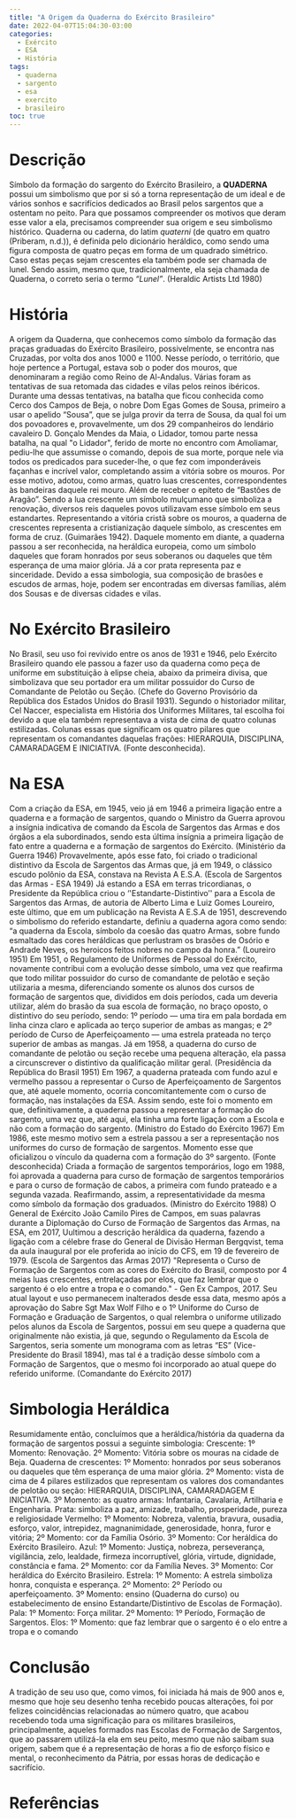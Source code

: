 ```yaml
---
title: "A Origem da Quaderna do Exército Brasileiro"
date: 2022-04-07T15:04:30-03:00
categories:
  - Exército
  - ESA
  - História
tags:
  - quaderna
  - sargento
  - esa
  - exercito
  - brasileiro
toc: true
---
```

# Descrição
Símbolo da formação do sargento do Exército Brasileiro, a **QUADERNA** possui um simbolismo que por si só a torna  representação de um ideal e de vários sonhos e sacrifícios dedicados ao Brasil pelos sargentos que a ostentam no peito. Para que possamos compreender os motivos que deram esse valor a ela, precisamos compreender sua origem e seu simbolismo histórico.
Quaderna ou caderna, do latim *quaterni* (de quatro em quatro (Priberam, n.d.)), é definida pelo dicionário heráldico, como sendo  uma figura composta de quatro peças em forma de um quadrado simétrico. Caso estas peças sejam crescentes ela também pode ser chamada de lunel. Sendo assim, mesmo que, tradicionalmente, ela seja chamada de Quaderna, o correto seria o termo *“Lunel”*. (Heraldic Artists Ltd 1980)

# História
A origem da Quaderna, que conhecemos como símbolo da formação das praças graduadas do Exército Brasileiro, possivelmente, se encontra nas Cruzadas, por volta dos anos 1000 e 1100. Nesse período, o território, que hoje pertence a Portugal, estava sob o poder dos mouros, que denominaram a região como Reino de Al-Andalus. Várias foram as tentativas de sua retomada das cidades e vilas pelos reinos ibéricos. Durante uma dessas tentativas, na batalha que ficou conhecida como Cerco dos Campos de Beja, o nobre Dom Egas Gomes de Sousa, primeiro a usar o apelido “Sousa”, que se julga provir da terra de Sousa, da qual foi um dos povoadores e, provavelmente, um dos 29 companheiros do lendário cavaleiro D. Gonçalo Mendes da Maia, o Lidador, tomou parte nessa batalha, na qual "o Lidador", ferido de morte no encontro com Amoliamar, pediu-lhe que assumisse o comando, depois de sua morte, porque nele via todos os predicados para suceder-lhe, o que fez com imponderáveis façanhas e incrível valor, completando assim a vitória sobre os mouros. Por esse motivo, adotou, como armas, quatro luas crescentes, correspondentes às bandeiras daquele rei mouro. Além de receber o epíteto de “Bastões de Aragão”. Sendo a lua crescente um símbolo mulçumano que simboliza a renovação, diversos reis daqueles povos utilizavam esse símbolo em seus estandartes. Representando a vitória cristã sobre os mouros, a quaderna de crescentes representa a cristianização daquele símbolo, as crescentes em forma de cruz. (Guimarães 1942).
Daquele momento em diante, a quaderna passou a ser reconhecida, na heráldica europeia, como um símbolo daqueles que foram honrados por seus soberanos ou daqueles que têm esperança de uma maior glória. Já a cor prata representa paz e sinceridade. Devido a essa simbologia, sua composição de brasões e escudos de armas, hoje, podem ser encontradas em diversas famílias, além dos Sousas  e de diversas cidades e vilas.
# No Exército Brasileiro
No Brasil, seu uso foi revivido entre os anos de 1931 e 1946, pelo Exército Brasileiro quando ele passou a fazer uso da quaderna como peça de uniforme em substituição à elipse cheia, abaixo da primeira divisa,  que simbolizava que seu portador era um militar possuidor  do Curso de Comandante de Pelotão ou Seção. (Chefe do Governo Provisório da República dos Estados Unidos do Brasil 1931).
Segundo o historiador militar, Cel Naccer, especialista em História dos Uniformes Militares, tal escolha foi devido a que ela também representava a vista de cima de quatro colunas estilizadas. Colunas essas que significam os quatro pilares que representam os comandantes daquelas frações: HIERARQUIA, DISCIPLINA, CAMARADAGEM E INICIATIVA. (Fonte desconhecida).

# Na ESA
Com a criação da ESA, em 1945, veio já em 1946 a primeira ligação entre a quaderna e a formação de sargentos, quando o Ministro da Guerra aprovou a insígnia indicativa de comando  da Escola de Sargentos das Armas e dos órgãos a ela subordinados, sendo  esta última insígnia a primeira ligação de fato entre a quaderna e a formação de sargentos do Exército. (Ministério da Guerra 1946)
Provavelmente, após esse fato, foi criado o tradicional distintivo da Escola de Sargentos das Armas que, já em 1949, o clássico escudo polônio da ESA, constava na Revista A E.S.A. (Escola de Sargentos das Armas - ESA 1949)
Já estando a ESA em terras tricordianas, o Presidente da República criou o ‘'Estandarte-Distintivo’' para a Escola de Sargentos das Armas, de autoria de Alberto Lima e Luiz Gomes Loureiro, este último,  que em um publicação na Revista A E.S.A de 1951, descrevendo o simbolismo do referido estandarte, definiu a quaderna agora como sendo: “a quaderna da Escola, símbolo da coesão das quatro Armas, sobre fundo esmaltado das cores heráldicas que perlustram os brasões de Osório e Andrade Neves, os heroicos feitos nobres no campo da honra.” (Loureiro 1951)
Em 1951, o Regulamento de Uniformes de Pessoal do Exército, novamente contribui com a evolução desse símbolo, uma vez que reafirma que todo militar possuidor do curso de comandante de pelotão e seção utilizaria a mesma, diferenciando somente os alunos dos cursos de formação de sargentos que, divididos em dois períodos, cada um deveria utilizar, além do brasão da sua escola de formação, no braço oposto, o distintivo do seu período, sendo: 1º período — uma tira em pala bordada em linha cinza claro e aplicada ao terço superior de ambas as mangas; e 2º período de Curso de Aperfeiçoamento — uma estrela prateada no terço superior de ambas as mangas. Já em 1958, a quaderna do curso de comandante de pelotão ou seção  recebe uma pequena alteração, ela passa a circunscrever o distintivo da qualificação militar geral. (Presidência da República do Brasil 1951)
Em 1967, a quaderna prateada com fundo azul e vermelho passou a representar o Curso de Aperfeiçoamento de Sargentos que, até aquele momento, ocorria concomitantemente com o curso de formação, nas instalações da ESA. Assim sendo, este foi o momento em que, definitivamente, a quaderna passou a representar a formação do sargento, uma vez que, até aqui, ela tinha uma forte ligação com a Escola e não com a formação do sargento. (Ministro do Estado do Exército 1967)
       Em 1986, este mesmo motivo sem a estrela passou a ser a representação nos uniformes do curso de formação de sargentos. Momento esse que oficializou o vínculo  da quaderna com a formação do 3º sargento. (Fonte desconhecida)
Criada a formação de sargentos temporários, logo em 1988, foi aprovada a quaderna para curso de formação de sargentos temporários e para o curso de formação de cabos, a primeira com fundo prateado e a segunda vazada. Reafirmando, assim, a representatividade da mesma como símbolo da formação dos graduados. (Ministro do Exército 1988)
O General de Exército João Camilo Pires de Campos, em suas palavras durante a Diplomação do Curso de Formação de Sargentos das Armas, na ESA, em 2017, Uultimou a descrição heráldica da quaderna, fazendo a ligação com a célebre frase do General de Divisão Herman Bergqvist, tema da aula inaugural por ele proferida ao início do CFS, em 19 de fevereiro de 1979. (Escola de Sargentos das Armas 2017)
"Representa o Curso de Formação de Sargentos com as cores do Exército do Brasil, composto por 4 meias luas crescentes, entrelaçadas por elos, que faz lembrar que o sargento é o elo entre a tropa e o comando." - Gen Ex Campos, 2017.
Seu atual layout e uso permanecem inalterados desde essa data, mesmo após a aprovação do Sabre Sgt Max Wolf Filho e o 1º Uniforme do Curso de Formação e Graduação de Sargentos, o qual relembra o uniforme utilizado pelos alunos da Escola de Sargentos, possui em seu quepe a quaderna que originalmente não existia, já que, segundo o Regulamento da Escola de Sargentos, seria somente um monograma com as letras “ES” (Vice-Presidente do Brasil 1894), mas tal é a tradição desse símbolo com a Formação de Sargentos, que o mesmo foi incorporado ao atual quepe do referido uniforme. (Comandante do Exército 2017)

# Simbologia Heráldica
Resumidamente então, concluímos que a heráldica/história da quaderna da formação de sargentos possui a seguinte simbologia:
Crescente: 1º Momento: Renovação. 2º Momento: Vitória sobre os mouras na cidade de Beja.
Quaderna de crescentes: 1º Momento: honrados por seus soberanos ou daqueles que têm esperança de uma maior glória. 2º Momento: vista de cima de 4 pilares estilizados que representam os valores dos comandantes de pelotão ou seção: HIERARQUIA, DISCIPLINA, CAMARADAGEM E INICIATIVA. 3º Momento: as quatro armas: Infantaria, Cavalaria, Artilharia e Engenharia.
Prata: simboliza a paz, amizade, trabalho, prosperidade, pureza e religiosidade
Vermelho: 1º Momento: Nobreza, valentia, bravura, ousadia, esforço, valor, intrepidez, magnanimidade, generosidade, honra, furor e vitória; 2º Momento:  cor da Família Osório. 3º Momento: Cor heráldica do Exército Brasileiro.
Azul: 1º Momento: Justiça, nobreza, perseverança, vigilância, zelo, lealdade, firmeza incorruptível, glória, virtude, dignidade, constância e fama. 2º Momento: cor da Família Neves. 3º Momento: Cor heráldica do Exército Brasileiro.
Estrela: 1º Momento: A estrela simboliza honra, conquista e esperança. 2º Momento: 2º Período ou aperfeiçoamento. 3º Momento: ensino (Quaderna do curso) ou estabelecimento de ensino Estandarte/Distintivo de Escolas de Formação).
Pala: 1º Momento: Força militar. 2º Momento: 1º Período, Formação de Sargentos.
Elos: 1º Momento: que faz lembrar que o sargento é o elo entre a tropa e o comando

# Conclusão
A tradição de seu uso que, como vimos, foi iniciada há mais de  900 anos e, mesmo que hoje seu desenho tenha recebido poucas alterações, foi por felizes coincidências relacionadas ao número quatro, que acabou recebendo toda uma significação para os militares brasileiros, principalmente, aqueles formados nas Escolas de Formação de Sargentos, que ao passarem utilizá-la ela em seu peito, mesmo que não saibam sua origem, sabem que é a representação de horas a fio de esforço físico e mental, o reconhecimento da Pátria, por essas horas de dedicação e sacrifício.

# Referências
